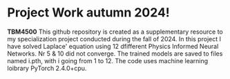 # Project Work autumn 2024!
**TBM4500**
This github repository is created as a supplementary resource to my specialization project conducted during the fall of 2024. In this project I have solved Laplace' equation using 12 dfifferent Physics Informed Neural Networks. Nr 5 & 10 did not converge. The trained models are saved to files named i.pth, with i going from 1 to 12. The code uses machine learning loibrary PyTorch 2.4.0+cpu.
